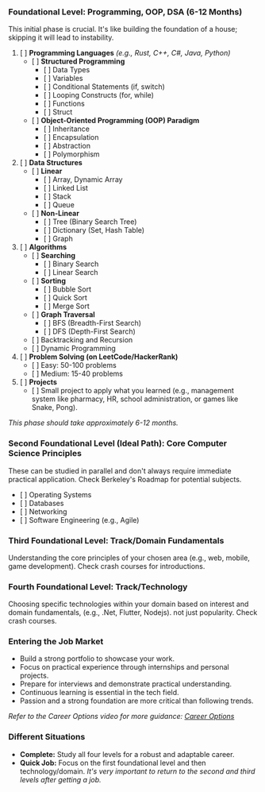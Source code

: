 ### **Foundational Level: Programming, OOP, DSA (6-12 Months)**

This initial phase is crucial. It's like building the foundation of a house; skipping it will lead to instability.

1. \[ \] **Programming Languages** *(e.g., Rust, C++, C\#, Java, Python)*  
   * \[ \] **Structured Programming**  
     * \[ \] Data Types  
     * \[ \] Variables  
     * \[ \] Conditional Statements (if, switch)  
     * \[ \] Looping Constructs (for, while)  
     * \[ \] Functions  
     * \[ \] Struct  
   * \[ \] **Object-Oriented Programming (OOP) Paradigm**  
     * \[ \] Inheritance  
     * \[ \] Encapsulation  
     * \[ \] Abstraction  
     * \[ \] Polymorphism  
2. \[ \] **Data Structures**  
   * \[ \] **Linear**  
     * \[ \] Array, Dynamic Array  
     * \[ \] Linked List  
     * \[ \] Stack  
     * \[ \] Queue  
   * \[ \] **Non-Linear**  
     * \[ \] Tree (Binary Search Tree)  
     * \[ \] Dictionary (Set, Hash Table)  
     * \[ \] Graph  
3. \[ \] **Algorithms**  
   * \[ \] **Searching**  
     * \[ \] Binary Search  
     * \[ \] Linear Search  
   * \[ \] **Sorting**  
     * \[ \] Bubble Sort  
     * \[ \] Quick Sort  
     * \[ \] Merge Sort  
   * \[ \] **Graph Traversal**  
     * \[ \] BFS (Breadth-First Search)  
     * \[ \] DFS (Depth-First Search)  
   * \[ \] Backtracking and Recursion  
   * \[ \] Dynamic Programming  
4. \[ \] **Problem Solving (on LeetCode/HackerRank)**  
   * \[ \] Easy: 50-100 problems  
   * \[ \] Medium: 15-40 problems  
5. \[ \] **Projects**  
   * \[ \] Small project to apply what you learned (e.g., management system like pharmacy, HR, school administration, or games like Snake, Pong).

*This phase should take approximately 6-12 months.*

### **Second Foundational Level (Ideal Path): Core Computer Science Principles**

These can be studied in parallel and don't always require immediate practical application. Check Berkeley's Roadmap for potential subjects.

* \[ \] Operating Systems  
* \[ \] Databases  
* \[ \] Networking  
* \[ \] Software Engineering (e.g., Agile)

### **Third Foundational Level: Track/Domain Fundamentals**

Understanding the core principles of your chosen area (e.g., web, mobile, game development). Check crash courses for introductions.

### **Fourth Foundational Level: Track/Technology**

Choosing specific technologies within your domain based on interest and domain fundamentals, (e.g., .Net, Flutter, Nodejs). not just popularity. Check crash courses.

### **Entering the Job Market**

* Build a strong portfolio to showcase your work.  
* Focus on practical experience through internships and personal projects.  
* Prepare for interviews and demonstrate practical understanding.  
* Continuous learning is essential in the tech field.  
* Passion and a strong foundation are more critical than following trends.

*Refer to the Career Options video for more guidance: [Career Options](https://www.youtube.com/live/1EsfJqxG3Xs)*

### **Different Situations**

* **Complete:** Study all four levels for a robust and adaptable career.  
* **Quick Job:** Focus on the first foundational level and then technology/domain. *It's very important to return to the second and third levels after getting a job.*